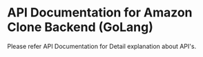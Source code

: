# API Documentation for Amazon Clone Backend (GoLang)
Please refer API Documentation for Detail explanation about API's.
